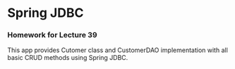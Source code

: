 # Spring JDBC
### Homework for Lecture 39
This app provides Cutomer class and CustomerDAO implementation with all basic CRUD methods using Spring JDBC.

